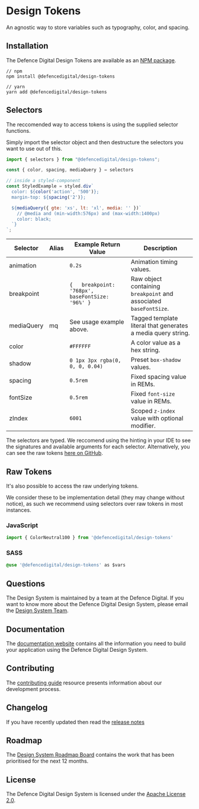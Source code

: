 # Design Tokens

An agnostic way to store variables such as typography, color, and spacing.

## Installation

The Defence Digital Design Tokens are available as an [NPM package](https://www.npmjs.com/package/@defencedigital/design-tokens).

```
// npm
npm install @defencedigital/design-tokens

// yarn
yarn add @defencedigital/design-tokens
```

## Selectors

The reccomended way to access tokens is using the supplied selector functions.

Simply import the selector object and then destructure the selectors you want to use out of this.

```javascript
import { selectors } from "@defencedigital/design-tokens";

const { color, spacing, mediaQuery } = selectors

// inside a styled-component
const StyledExample = styled.div`
  color: ${color('action', '500')};
  margin-top: ${spacing('2')};

  ${mediaQuery({ gte: 'xs', lt: 'xl', media: '' })`
    // @media and (min-width:576px) and (max-width:1400px)
    color: black;
  `}
`;
```

| Selector   | Alias | Example Return Value                               | Description                                                       |
|------------|-------|----------------------------------------------------|-------------------------------------------------------------------|
| animation  |       | `0.2s`                                             | Animation timing values.                                          |
| breakpoint |       | `{   breakpoint: '768px',   baseFontSize: '96%' }` | Raw object containing `breakpoint` and associated `baseFontSize`. |
| mediaQuery | mq    |  See usage example above.                                                  | Tagged template literal that generates a media query string.      |
| color      |       | `#FFFFFF`                                          | A color value as a hex string.                                    |
| shadow     |       | `0 1px 3px rgba(0, 0, 0, 0.04)`                    | Preset `box-shadow` values.                                       |
| spacing    |       | `0.5rem`                                           | Fixed spacing value in REMs.                                      |
| fontSize   |       | `0.5rem`                                           | Fixed `font-size` value in REMs.                                  |
| zIndex     |       | `6001`                                             | Scoped `z-index` value with optional modifier.                    |

The selectors are typed. We reccomend using the hinting in your IDE to see the signatures and available arguments for each selector. Alternatively, you can see the raw tokens [here on GitHub](https://github.com/defencedigital/mod-uk-design-system/tree/master/packages/design-tokens/src/tokens).

## Raw Tokens

It's also possible to access the raw underlying tokens.

We consider these to be implementation detail (they may change without notice), as such we recommend using selectors over raw tokens in most instances.

### JavaScript

```javascript
import { ColorNeutral100 } from '@defencedigital/design-tokens'
```

### SASS

```css
@use '@defencedigital/design-tokens' as $vars
```

## Questions

The Design System is maintained by a team at the Defence Digital. If you want to know more about the Defence Digital Design System, please email the [Design System Team](mailto:design-system@defencedigital.io).

## Documentation

The [documentation website](https://docs.royalnavy.io/) contains all the information you need to build your application using the Defence Digital Design System.

## Contributing

The [contributing guide](https://github.com/defencedigital/mod-uk-design-system/blob/master/docs/contributing.md) resource presents information about our development process. 

## Changelog

If you have recently updated then read the [release notes](https://github.com/defencedigital/mod-uk-design-system/releases)

## Roadmap

The [Design System Roadmap Board](https://github.com/defencedigital/mod-uk-design-system/projects/7) contains the work that has been prioritised for the next 12 months.

## License

The Defence Digital Design System is licensed under the [Apache License 2.0](https://github.com/defencedigital/mod-uk-design-system/blob/master/LICENSE).
